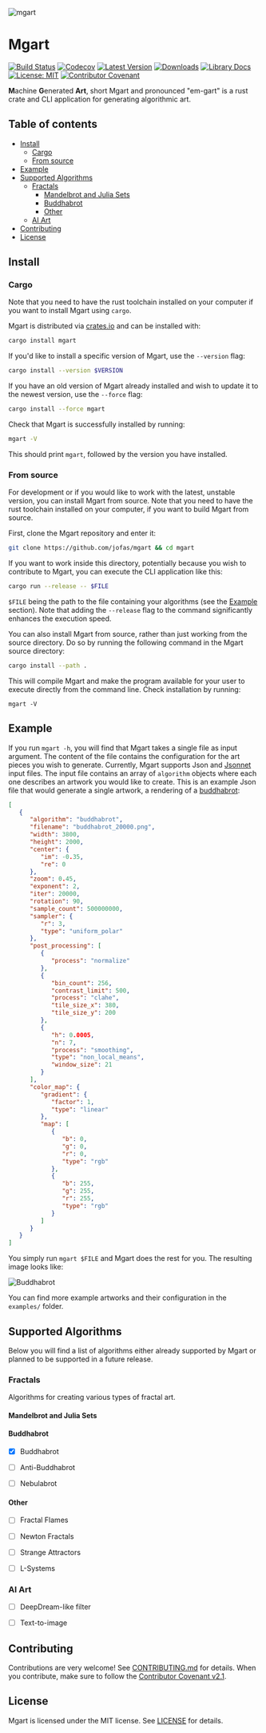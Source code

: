 ![mgart](static/icon.svg)

# Mgart

[![Build Status](https://github.com/jofas/mgart/actions/workflows/build.yml/badge.svg)](https://github.com/jofas/mgart/actions/workflows/build.yml)
[![Codecov](https://codecov.io/gh/jofas/mgart/branch/main/graph/badge.svg?token=69YKZ1JIBK)](https://codecov.io/gh/jofas/mgart)
[![Latest Version](https://img.shields.io/crates/v/mgart.svg)](https://crates.io/crates/mgart)
[![Downloads](https://img.shields.io/crates/d/mgart?label=downloads)](https://crates.io/crates/mgart)
[![Library Docs](https://img.shields.io/badge/library_docs-latest-blue.svg)](https://docs.rs/mgart/latest/mgart)
[![License: MIT](https://img.shields.io/badge/License-MIT-blue.svg)](https://opensource.org/licenses/MIT)
[![Contributor Covenant](https://img.shields.io/badge/Contributor%20Covenant-2.1-4baaaa.svg)](CODE_OF_CONDUCT.md) 


**M**achine **G**enerated **Art**, short Mgart and pronounced 
"em-gart" is a rust crate and CLI application for generating 
algorithmic art.

## Table of contents

<!--ts-->
   * [Install](#install)
      * [Cargo](#cargo)
      * [From source](#from-source)
   * [Example](#example)
   * [Supported Algorithms](#supported-algorithms)
      * [Fractals](#fractals)
         * [Mandelbrot and Julia Sets](#mandelbrot-and-julia-sets)
         * [Buddhabrot](#buddhabrot)
         * [Other](#other)
      * [AI Art](#ai-art)
   * [Contributing](#contributing)
   * [License](#license)
<!--te-->

## Install

### Cargo

Note that you need to have the rust toolchain installed on your
computer if you want to install Mgart using `cargo`.

Mgart is distributed via [crates.io](https://crates.io) and can be 
installed with:

```bash
cargo install mgart
```

If you'd like to install a specific version of Mgart, use the
`--version` flag:

```bash
cargo install --version $VERSION
```

If you have an old version of Mgart already installed and wish to 
update it to the newest version, use the `--force` flag:

```bash
cargo install --force mgart
```

Check that Mgart is successfully installed by running:

```bash
mgart -V
```

This should print `mgart`, followed by the version you have installed.


### From source

For development or if you would like to work with the latest, unstable
version, you can install Mgart from source. 
Note that you need to have the rust toolchain installed on your 
computer, if you want to build Mgart from source.

First, clone the Mgart repository and enter it:

```bash
git clone https://github.com/jofas/mgart && cd mgart
```

If you want to work inside this directory, potentially because you
wish to contribute to Mgart, you can execute the CLI application
like this:

```bash
cargo run --release -- $FILE
```

`$FILE` being the path to the file containing your algorithms (see the
[Example](#example) section).
Note that adding the `--release` flag to the command significantly
enhances the execution speed.

You can also install Mgart from source, rather than just working from
the source directory.
Do so by running the following command in the Mgart source directory:

```bash
cargo install --path .
```

This will compile Mgart and make the program available for your user 
to execute directly from the command line.
Check installation by running:

```
mgart -V
```


## Example

If you run `mgart -h`, you will find that Mgart takes a single file as
input argument.
The content of the file contains the configuration for the art
pieces you wish to generate.
Currently, Mgart supports Json and [Jsonnet](https://jsonnet.org/) 
input files.
The input file contains an array of `algorithm` objects where each one
describes an artwork you would like to create.
This is an example Json file that would generate a single artwork, a 
rendering of a [buddhabrot](https://en.wikipedia.org/wiki/Buddhabrot):

```json
[
   {
      "algorithm": "buddhabrot",
      "filename": "buddhabrot_20000.png",
      "width": 3800,
      "height": 2000,
      "center": {
         "im": -0.35,
         "re": 0
      },
      "zoom": 0.45,
      "exponent": 2,
      "iter": 20000,
      "rotation": 90,
      "sample_count": 500000000,
      "sampler": {
         "r": 3,
         "type": "uniform_polar"
      },
      "post_processing": [
         {
            "process": "normalize"
         },
         {
            "bin_count": 256,
            "contrast_limit": 500,
            "process": "clahe",
            "tile_size_x": 380,
            "tile_size_y": 200
         },
         {
            "h": 0.0005,
            "n": 7,
            "process": "smoothing",
            "type": "non_local_means",
            "window_size": 21
         }
      ],
      "color_map": {
         "gradient": {
            "factor": 1,
            "type": "linear"
         },
         "map": [
            {
               "b": 0,
               "g": 0,
               "r": 0,
               "type": "rgb"
            },
            {
               "b": 255,
               "g": 255,
               "r": 255,
               "type": "rgb"
            }
         ]
      }
   }
]
```

You simply run `mgart $FILE` and Mgart does the rest for you.
The resulting image looks like:

![Buddhabrot](examples/buddhabrot/greyscale/buddhabrot_20000.png)

You can find more example artworks and their configuration in the 
`examples/` folder.


## Supported Algorithms

Below you will find a list of algorithms either already supported by
Mgart or planned to be supported in a future release.

### Fractals

Algorithms for creating various types of fractal art.

#### Mandelbrot and Julia Sets

#### Buddhabrot

* [x] Buddhabrot

* [ ] Anti-Buddhabrot

* [ ] Nebulabrot

#### Other

* [ ] Fractal Flames

* [ ] Newton Fractals

* [ ] Strange Attractors

* [ ] L-Systems

### AI Art

* [ ] DeepDream-like filter

* [ ] Text-to-image


## Contributing

Contributions are very welcome! See [CONTRIBUTING.md](CONTRIBUTING.md)
for details.
When you contribute, make sure to follow the 
[Contributor Covenant v2.1](CODE_OF_CONDUCT.md).


## License

Mgart is licensed under the MIT license.
See [LICENSE](LICENSE) for details.
